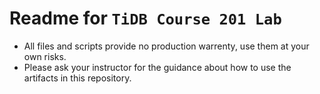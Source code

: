 # Readme for `TiDB Course 201 Lab`
+ All files and scripts provide no production warrenty, use them at your own risks.
+ Please ask your instructor for the guidance about how to use the artifacts in this repository.
